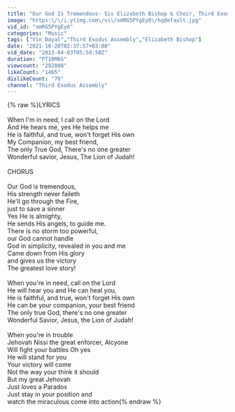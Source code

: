 ```yaml
---
title: "Our God Is Tremendous- Sis Elizabeth Bishop & Choir, Third Exodus Assembly"
image: "https:\/\/i.ytimg.com\/vi\/xmRG5PYgEy0\/hqdefault.jpg"
vid_id: "xmRG5PYgEy0"
categories: "Music"
tags: ["Vin Dayal","Third Exodus Assembly","Elizabeth Bishop"]
date: "2021-10-28T02:37:57+03:00"
vid_date: "2013-04-03T05:58:50Z"
duration: "PT10M6S"
viewcount: "292808"
likeCount: "1465"
dislikeCount: "78"
channel: "Third Exodus Assembly"
---
```

{% raw %}LYRICS<br /><br />When I'm in need, I call on the Lord<br />And He hears me, yes He helps me<br />He is faithful, and true, won't forget His own<br />My Companion, my best friend, <br />The only True God, There's no one greater<br />Wonderful savior, Jesus, The Lion of Judah!<br /><br />CHORUS<br /><br />Our God is tremendous, <br />His strength never faileth<br />He'll go through the Fire, <br />just to save a sinner<br />Yes He is almighty, <br />He sends His angels, to guide me.<br />There is no storm too powerful, <br />our God cannot handle<br />God in simplicity, revealed in you and me<br />Came down from His glory <br />and gives us the victory<br />The greatest love story!<br /><br />When you're in need, call on the Lord<br />He will hear you and He can heal you,<br />He is faithful, and true, won't forget His own<br />He can be your companion, your best friend<br />The only true God, there's no one greater<br />Wonderful Savior, Jesus, the Lion of Judah!<br /><br />When you're in trouble<br />Jehovah Nissi the great enforcer, Alcyone<br />Will fight your battles Oh yes<br />He will stand for you<br />Your victory will come<br />Not the way your think it should <br />But my great Jehovah<br />Just loves a Paradox <br />Just stay in your position and <br />watch the miraculous come into action{% endraw %}
